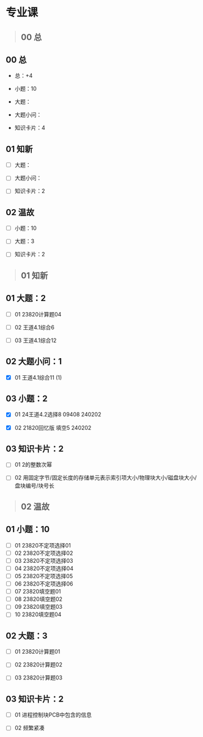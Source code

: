 # 专业课



> ## 00 总

## 00 总

* 总：+4

* 小题：10
* 大题：
* 大题小问：

* 知识卡片：4



## 01 知新

- [ ] 大题：
- [ ] 大题小问：
- [ ] 知识卡片：2



## 02 温故

- [ ] 小题：10

- [ ] 大题：3

- [ ] 知识卡片：2

  



> ## 01 知新 



## 01 大题：2

- [ ] 01 23820计算题04

- [ ] 02 王道4.1综合6
- [ ] 03 王道4.1综合12



## 02 大题小问：1

- [x] 01 王道4.1综合11 (1)



## 03 小题：2

- [x] 01 24王道4.2选择8 09408  240202
- [x] 02 21820回忆版 填空5 240202



## 03 知识卡片：2

- [ ] 01 2的整数次幂
- [ ] 02 用固定字节/固定长度的存储单元表示索引项大小/物理块大小/磁盘块大小/盘块编号/块号长



> ## 02 温故 



## 01 小题：10

- [ ] 01 23820不定项选择01 
- [ ] 02 23820不定项选择02  
- [ ] 03 23820不定项选择03  
- [ ] 04 23820不定项选择04
- [ ] 05 23820不定项选择05
- [ ] 06 23820不定项选择06
- [ ] 07 23820填空题01
- [ ] 08 23820填空题02
- [ ] 09 23820填空题03
- [ ] 10 23820填空题04

## 02 大题：3

- [ ] 01 23820计算题01 
- [ ] 02 23820计算题02

- [ ] 03 23820计算题03



## 03 知识卡片：2

- [ ] 01 进程控制块PCB中包含的信息

- [ ] 02 频繁紧凑